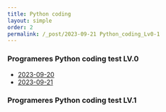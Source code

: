 ```yaml
---
title: Python coding
layout: simple
order: 2
permalink: /_post/2023-09-21 Python_coding_Lv0-1
---
```


### Programeres Python coding test LV.0
- [2023-09-20](/_posts/2023)
- [2023-09-21](/literature/stories/Franz_Kafka/饥饿艺术家)

  


### Programeres Python coding test LV.1

